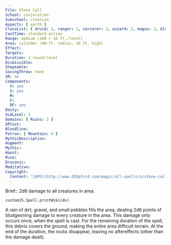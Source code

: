 ```yaml
---
File: Stone Call
School: conjuration
Subschool: creation
Aspects: [ earth ]
ClassList: { druid: 2, ranger: 2, sorcerer: 2, wizard: 2, magus: 2, bloodrager: 2 }
CastTime: standard action
Range: medium (100 + 10 ft./level)
Area: cylinder (40-ft. radius, 20 ft. high)
Effect: 
Targets: 
Duration: 1 round/level
Dismissible: 
Shapeable: 
SavingThrow: none
SR: no
Components:
  V: yes
  S: yes
  M: 
  F: 
  DF: yes
Deity: 
SLALevel: 2
Domains: { Ruins: 2 }
GPCost: 
Bloodline: 
Patron: { Mountain: 4 }
MythicDescription: 
Augment: 
Mythic: 
Haunt: 
Ruse: 
Draconic: 
Meditative: 
Copyright:
  Content: "[APG](http://www.d20pfsrd.com/magic/all-spells/s/stone-call)"
---
```

Brief:: 2d6 damage to all creatures in area.

```dataviewjs
customJS.Spell.printWiki(dv)
```

A rain of dirt, gravel, and small pebbles fills the area, dealing 2d6 points of bludgeoning damage to every creature in the area. This damage only occurs once, when the spell is cast.  For the remaining duration of the spell, this debris covers the ground, making the entire area difficult terrain. At the end of the duration, the rocks disappear, leaving no aftereffects (other than the damage dealt).
